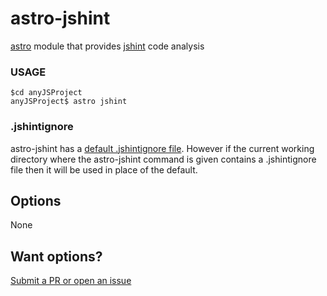 # astro-jshint

[astro](https://www.npmjs.com/package/astro) module that provides [jshint](https://www.npmjs.com/package/jshint) code analysis

### USAGE

```
$cd anyJSProject
anyJSProject$ astro jshint
```

### .jshintignore
astro-jshint has a [default .jshintignore file](https://github.com/CollinEstes/astro-jshint/blob/master/defaults/.jshintignore). However if the current working directory where the astro-jshint command is given contains a .jshintignore file then it will be used in place of the default.

## Options

None


## Want options?

[Submit a PR or open an issue](https://github.com/CollinEstes/astro-jshint)


